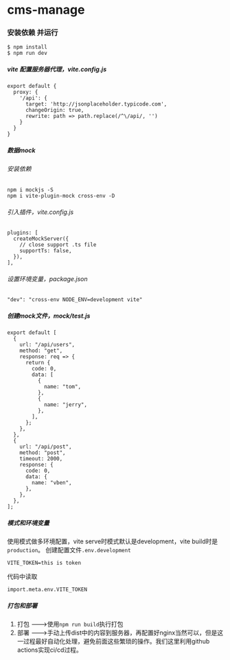# cms-manage

### 安装依赖 并运行
```
$ npm install
$ npm run dev
```

##### vite 配置服务器代理，vite.config.js
```
export default {
  proxy: {
    '/api': {
      target: 'http://jsonplaceholder.typicode.com',
      changeOrigin: true,
      rewrite: path => path.replace(/^\/api/, '')
    }
  }
}
```
##### 数据mock
###### 安装依赖
```
npm i mockjs -S
npm i vite-plugin-mock cross-env -D
```
###### 引入插件，vite.config.js
```
plugins: [
  createMockServer({
    // close support .ts file
    supportTs: false,
  }),
],
```
###### 设置环境变量，package.json
```
"dev": "cross-env NODE_ENV=development vite"
```
##### 创建mock文件，mock/test.js
```
export default [
  {
    url: "/api/users",
    method: "get",
    response: req => {
      return {
        code: 0,
        data: [
          {
            name: "tom",
          },
          {
            name: "jerry",
          },
        ],
      };
    },
  },
  {
    url: "/api/post",
    method: "post",
    timeout: 2000,
    response: {
      code: 0,
      data: {
        name: "vben",
      },
    },
  },
];
```
##### 模式和环境变量
使用模式做多环境配置，vite serve时模式默认是development，vite build时是```production```。
创建配置文件```.env.development```

```
VITE_TOKEN=this is token
```
代码中读取
```
import.meta.env.VITE_TOKEN
```
##### 打包和部署
1. 打包
   --->使用```npm run build```执行打包
2. 部署
   --->手动上传dist中的内容到服务器，再配置好nginx当然可以，但是这一过程最好自动化处理，避免前面这些繁琐的操作。我们这里利用github actions实现ci/cd过程。
